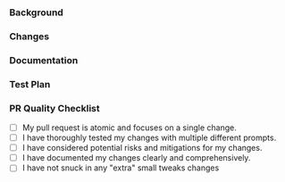 <!-- 📢 Announcement
We've recently noticed an increase in pull requests focusing on combining multiple changes. While the intentions behind these PRs are appreciated, it's essential to maintain a clean and manageable git history. To ensure the quality of our repository, we kindly ask you to adhere to the following guidelines when submitting PRs:

Focus on a single, specific change.
Do not include any unrelated or "extra" modifications.
Provide clear documentation and explanations of the changes made.
Ensure diffs are limited to the intended lines — no applying preferred formatting styles or line endings (unless that's what the PR is about).
For guidance on committing only the specific lines you have changed, refer to this helpful video: https://youtu.be/8-hSNHHbiZg

By following these guidelines, your PRs are more likely to be merged quickly after testing, as long as they align with the project's overall direction. -->

### Background
<!-- Provide a concise overview of the rationale behind this change. Include relevant context, prior discussions, or links to related issues. Ensure that the change aligns with the project's overall direction. -->

### Changes
<!-- Describe the specific, focused change made in this pull request. Detail the modifications clearly and avoid any unrelated or "extra" changes. -->

### Documentation
<!-- Explain how your changes are documented, such as in-code comments or external documentation. Ensure that the documentation is clear, concise, and easy to understand. -->

### Test Plan
<!-- Describe how you tested this functionality. Include steps to reproduce, relevant test cases, and any other pertinent information. -->

### PR Quality Checklist
- [ ] My pull request is atomic and focuses on a single change.
- [ ] I have thoroughly tested my changes with multiple different prompts.
- [ ] I have considered potential risks and mitigations for my changes.
- [ ] I have documented my changes clearly and comprehensively.
- [ ] I have not snuck in any "extra" small tweaks changes <!-- Submit these as separate Pull Requests, they are the easiest to merge! -->

<!-- If you haven't added tests, please explain why. If you have, check the appropriate box. If you've ensured your PR is atomic and well-documented, check the corresponding boxes. -->

<!-- By submitting this, I agree that my pull request should be closed if I do not fill this out or follow the guide lines. -->
